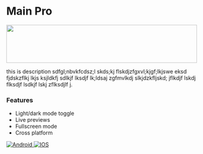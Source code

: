 
# Main Pro

<div>
<img src="[attachment:image.png](https://play-lh.googleusercontent.com/cAkzPV5YXKduFQXNeIV45t4ypLhFfreZLkKQ3RGb95L7eS6wNxrcsoIe2ztswmVRlHI=w480-h960-rw)" width="500" height="100"/>
</div>

this is description sdfgl;nbvkfcdsz;l skds;kj flskdjzfgxvl;kjgf;lkjswe eksd fjdskzflkj lkjs ksjldkfj sdlkjf lksdjf lk;ldsaj zgfmvlkdj slkjdzkfljskd; jflkdjf lskdj flksdjf lsdkjf lskj zflksdjlf j.
### Features

- Light/dark mode toggle
- Live previews
- Fullscreen mode
- Cross platform


<div id="badges">
  <a href= "https://www.w3schools.com/tags/tag_a.asp">
    <img src="https://img.shields.io/badge/android-grey?style=for-the-badge&logo=android&logoColor=white" alt="Android"/>
  </a>
  <a href= ">>>>>>>>>>>>>>>>>>>>>>>>>>>>>>>>">
    <img src="https://img.shields.io/badge/iphone-blue?style=for-the-badge&logo=apple&logoColor=white" alt="IOS"/>
  </a>
</div>
